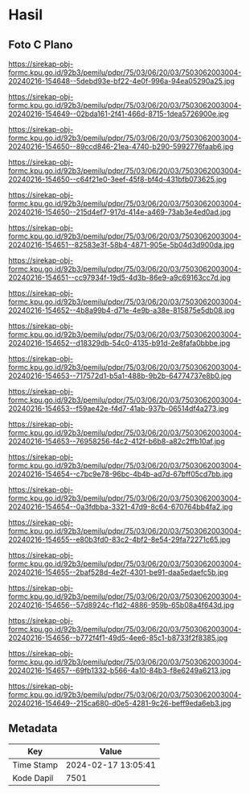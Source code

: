 # Hasil

## Foto C Plano

https://sirekap-obj-formc.kpu.go.id/92b3/pemilu/pdpr/75/03/06/20/03/7503062003004-20240216-154648--5debd93e-bf22-4e0f-996a-94ea05290a25.jpg

https://sirekap-obj-formc.kpu.go.id/92b3/pemilu/pdpr/75/03/06/20/03/7503062003004-20240216-154649--02bda161-2f41-466d-8715-1dea5726900e.jpg

https://sirekap-obj-formc.kpu.go.id/92b3/pemilu/pdpr/75/03/06/20/03/7503062003004-20240216-154650--89ccd846-21ea-4740-b290-5992776faab6.jpg

https://sirekap-obj-formc.kpu.go.id/92b3/pemilu/pdpr/75/03/06/20/03/7503062003004-20240216-154650--c64f21e0-3eef-45f8-bf4d-431bfb073625.jpg

https://sirekap-obj-formc.kpu.go.id/92b3/pemilu/pdpr/75/03/06/20/03/7503062003004-20240216-154650--215d4ef7-917d-414e-a469-73ab3e4ed0ad.jpg

https://sirekap-obj-formc.kpu.go.id/92b3/pemilu/pdpr/75/03/06/20/03/7503062003004-20240216-154651--82583e3f-58b4-4871-905e-5b04d3d900da.jpg

https://sirekap-obj-formc.kpu.go.id/92b3/pemilu/pdpr/75/03/06/20/03/7503062003004-20240216-154651--cc97934f-19d5-4d3b-86e9-a9c69163cc7d.jpg

https://sirekap-obj-formc.kpu.go.id/92b3/pemilu/pdpr/75/03/06/20/03/7503062003004-20240216-154652--4b8a99b4-d71e-4e9b-a38e-815875e5db08.jpg

https://sirekap-obj-formc.kpu.go.id/92b3/pemilu/pdpr/75/03/06/20/03/7503062003004-20240216-154652--d18329db-54c0-4135-b91d-2e8fafa0bbbe.jpg

https://sirekap-obj-formc.kpu.go.id/92b3/pemilu/pdpr/75/03/06/20/03/7503062003004-20240216-154653--717572d1-b5a1-488b-9b2b-64774737e8b0.jpg

https://sirekap-obj-formc.kpu.go.id/92b3/pemilu/pdpr/75/03/06/20/03/7503062003004-20240216-154653--f59ae42e-f4d7-41ab-937b-06514df4a273.jpg

https://sirekap-obj-formc.kpu.go.id/92b3/pemilu/pdpr/75/03/06/20/03/7503062003004-20240216-154653--76958256-f4c2-412f-b6b8-a82c2ffb10af.jpg

https://sirekap-obj-formc.kpu.go.id/92b3/pemilu/pdpr/75/03/06/20/03/7503062003004-20240216-154654--c7bc9e78-96bc-4b4b-ad7d-67bff05cd7bb.jpg

https://sirekap-obj-formc.kpu.go.id/92b3/pemilu/pdpr/75/03/06/20/03/7503062003004-20240216-154654--0a3fdbba-3321-47d9-8c64-670764bb4fa2.jpg

https://sirekap-obj-formc.kpu.go.id/92b3/pemilu/pdpr/75/03/06/20/03/7503062003004-20240216-154655--e80b3fd0-83c2-4bf2-8e54-29fa72271c65.jpg

https://sirekap-obj-formc.kpu.go.id/92b3/pemilu/pdpr/75/03/06/20/03/7503062003004-20240216-154655--2baf528d-4e2f-4301-be91-daa5edaefc5b.jpg

https://sirekap-obj-formc.kpu.go.id/92b3/pemilu/pdpr/75/03/06/20/03/7503062003004-20240216-154656--57d8924c-f1d2-4886-959b-65b08a4f643d.jpg

https://sirekap-obj-formc.kpu.go.id/92b3/pemilu/pdpr/75/03/06/20/03/7503062003004-20240216-154656--b772f4f1-49d5-4ee6-85c1-b8733f2f8385.jpg

https://sirekap-obj-formc.kpu.go.id/92b3/pemilu/pdpr/75/03/06/20/03/7503062003004-20240216-154657--69fb1332-b566-4a10-84b3-f8e6249a6213.jpg

https://sirekap-obj-formc.kpu.go.id/92b3/pemilu/pdpr/75/03/06/20/03/7503062003004-20240216-154649--215ca680-d0e5-4281-9c26-beff9eda6eb3.jpg


## Metadata

| Key        | Value               |
| ---------- | ------------------- |
| Time Stamp | 2024-02-17 13:05:41 |
| Kode Dapil | 7501                |



